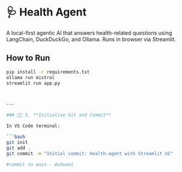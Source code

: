 # 🩺 Health Agent

A local-first agentic AI that answers health-related questions using LangChain, DuckDuckGo, and Ollama. Runs in browser via Streamlit.

## How to Run

```bash
pip install -r requirements.txt
ollama run mistral
streamlit run app.py



---

### 🧑‍💻 5. **Initialize Git and Commit**

In VS Code terminal:

```bash
git init
git add .
git commit -m "Initial commit: health-agent with Streamlit UI"

#commit to main - Ashwani
